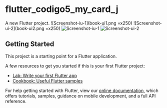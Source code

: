 # flutter_codigo5_my_card_j

A new Flutter project.
![Screenshot-iu-1](book-ui1.png =x250)
![Screenshot-ui-2](book-ui2.png =x250)
![Screenshot-iu-1](book-ui1.png)
![Screenshot-ui-2](book-ui2.png)

## Getting Started

This project is a starting point for a Flutter application.

A few resources to get you started if this is your first Flutter project:

- [Lab: Write your first Flutter app](https://flutter.dev/docs/get-started/codelab)
- [Cookbook: Useful Flutter samples](https://flutter.dev/docs/cookbook)

For help getting started with Flutter, view our
[online documentation](https://flutter.dev/docs), which offers tutorials,
samples, guidance on mobile development, and a full API reference.
